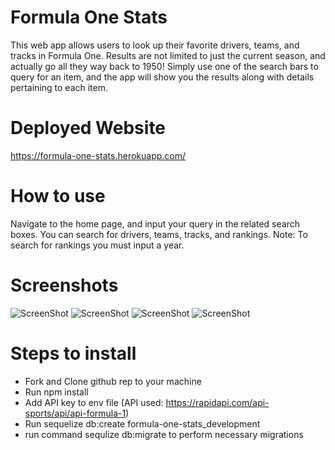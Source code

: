# Formula One Stats
 This web app allows users to look up their favorite drivers, teams, and tracks in Formula One. Results are not limited to just the current season, and actually go all they way back to 1950! Simply use one of the search bars to query for an item, and the app will show you the results along with details pertaining to each item. 

 # Deployed Website

https://formula-one-stats.herokuapp.com/

# How to use

Navigate to the home page, and input your query in the related search boxes. You can search for drivers, teams, tracks, and rankings.
Note: To search for rankings you must input a year.

# Screenshots

![ScreenShot](https://i.postimg.cc/900YYbcD/Screen-Shot-2020-12-10-at-10-10-21-PM.png)
![ScreenShot](https://i.postimg.cc/RV3T3gP8/Screen-Shot-2020-12-10-at-10-10-55-PM.png)
![ScreenShot](https://i.postimg.cc/h4ZrPk0T/Screen-Shot-2020-12-10-at-10-11-13-PM.png)
![ScreenShot](https://i.postimg.cc/D0NdjGzB/Screen-Shot-2020-12-10-at-10-11-27-PM.png)

# Steps to install

- Fork and Clone github rep to your machine
- Run npm install
- Add API key to env file (API used: https://rapidapi.com/api-sports/api/api-formula-1)
- Run sequelize db:create formula-one-stats_development
- run command sequlize db:migrate to perform necessary migrations
```